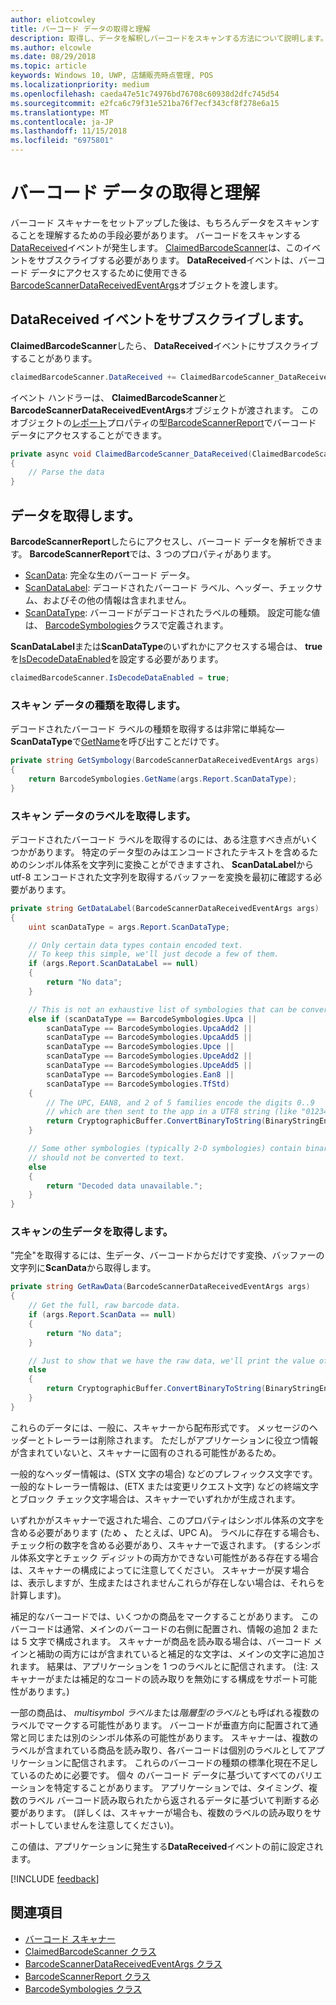 ```yaml
---
author: eliotcowley
title: バーコード データの取得と理解
description: 取得し、データを解釈しバーコードをスキャンする方法について説明します。
ms.author: elcowle
ms.date: 08/29/2018
ms.topic: article
keywords: Windows 10, UWP, 店舗販売時点管理, POS
ms.localizationpriority: medium
ms.openlocfilehash: caeda47e51c74976bd76708c60938d2dfc745d54
ms.sourcegitcommit: e2fca6c79f31e521ba76f7ecf343cf8f278e6a15
ms.translationtype: MT
ms.contentlocale: ja-JP
ms.lasthandoff: 11/15/2018
ms.locfileid: "6975801"
---
```

# <a name="obtain-and-understand-barcode-data"></a>バーコード データの取得と理解

バーコード スキャナーをセットアップした後は、もちろんデータをスキャンすることを理解するための手段必要があります。 バーコードをスキャンする[DataReceived](https://docs.microsoft.com/uwp/api/windows.devices.pointofservice.claimedbarcodescanner.datareceived)イベントが発生します。 [ClaimedBarcodeScanner](https://docs.microsoft.com/uwp/api/windows.devices.pointofservice.claimedbarcodescanner)は、このイベントをサブスクライブする必要があります。 **DataReceived**イベントは、バーコード データにアクセスするために使用できる[BarcodeScannerDataReceivedEventArgs](https://docs.microsoft.com/uwp/api/windows.devices.pointofservice.barcodescannerdatareceivedeventargs)オブジェクトを渡します。

## <a name="subscribe-to-the-datareceived-event"></a>DataReceived イベントをサブスクライブします。

**ClaimedBarcodeScanner**したら、 **DataReceived**イベントにサブスクライブすることがあります。

```cs
claimedBarcodeScanner.DataReceived += ClaimedBarcodeScanner_DataReceived;
```

イベント ハンドラーは、 **ClaimedBarcodeScanner**と**BarcodeScannerDataReceivedEventArgs**オブジェクトが渡されます。 このオブジェクトの[レポート](https://docs.microsoft.com/uwp/api/windows.devices.pointofservice.barcodescannerdatareceivedeventargs.report#Windows_Devices_PointOfService_BarcodeScannerDataReceivedEventArgs_Report)プロパティの型[BarcodeScannerReport](https://docs.microsoft.com/uwp/api/windows.devices.pointofservice.barcodescannerreport)でバーコード データにアクセスすることができます。

```cs
private async void ClaimedBarcodeScanner_DataReceived(ClaimedBarcodeScanner sender, BarcodeScannerDataReceivedEventArgs args)
{
    // Parse the data
}
```

## <a name="get-the-data"></a>データを取得します。

**BarcodeScannerReport**したらにアクセスし、バーコード データを解析できます。 **BarcodeScannerReport**では、3 つのプロパティがあります。

* [ScanData](https://docs.microsoft.com/uwp/api/windows.devices.pointofservice.barcodescannerreport.scandata): 完全な生のバーコード データ。
* [ScanDataLabel](https://docs.microsoft.com/uwp/api/windows.devices.pointofservice.barcodescannerreport.scandatalabel): デコードされたバーコード ラベル、ヘッダー、チェックサム、およびその他の情報は含まれません。
* [ScanDataType](https://docs.microsoft.com/uwp/api/windows.devices.pointofservice.barcodescannerreport.scandatatype): バーコードがデコードされたラベルの種類。 設定可能な値は、 [BarcodeSymbologies](https://docs.microsoft.com/uwp/api/windows.devices.pointofservice.barcodesymbologies)クラスで定義されます。

**ScanDataLabel**または**ScanDataType**のいずれかにアクセスする場合は、 **true**を[IsDecodeDataEnabled](https://docs.microsoft.com/uwp/api/windows.devices.pointofservice.claimedbarcodescanner.isdecodedataenabled#Windows_Devices_PointOfService_ClaimedBarcodeScanner_IsDecodeDataEnabled)を設定する必要があります。

```cs
claimedBarcodeScanner.IsDecodeDataEnabled = true;
```

### <a name="get-the-scan-data-type"></a>スキャン データの種類を取得します。

デコードされたバーコード ラベルの種類を取得するは非常に単純な&mdash; **ScanDataType**で[GetName](https://docs.microsoft.com/uwp/api/windows.devices.pointofservice.barcodesymbologies.getname)を呼び出すことだけです。

```cs
private string GetSymbology(BarcodeScannerDataReceivedEventArgs args)
{
    return BarcodeSymbologies.GetName(args.Report.ScanDataType);
}
```

### <a name="get-the-scan-data-label"></a>スキャン データのラベルを取得します。

デコードされたバーコード ラベルを取得するのには、ある注意すべき点がいくつかがあります。 特定のデータ型のみはエンコードされたテキストを含めるためのシンボル体系を文字列に変換ことができますされ、 **ScanDataLabel**から utf-8 エンコードされた文字列を取得するバッファーを変換を最初に確認する必要があります。

```cs
private string GetDataLabel(BarcodeScannerDataReceivedEventArgs args)
{
    uint scanDataType = args.Report.ScanDataType;

    // Only certain data types contain encoded text.
    // To keep this simple, we'll just decode a few of them.
    if (args.Report.ScanDataLabel == null)
    {
        return "No data";
    }

    // This is not an exhaustive list of symbologies that can be converted to a string.
    else if (scanDataType == BarcodeSymbologies.Upca ||
        scanDataType == BarcodeSymbologies.UpcaAdd2 ||
        scanDataType == BarcodeSymbologies.UpcaAdd5 ||
        scanDataType == BarcodeSymbologies.Upce ||
        scanDataType == BarcodeSymbologies.UpceAdd2 ||
        scanDataType == BarcodeSymbologies.UpceAdd5 ||
        scanDataType == BarcodeSymbologies.Ean8 ||
        scanDataType == BarcodeSymbologies.TfStd)
    {
        // The UPC, EAN8, and 2 of 5 families encode the digits 0..9
        // which are then sent to the app in a UTF8 string (like "01234").
        return CryptographicBuffer.ConvertBinaryToString(BinaryStringEncoding.Utf8, args.Report.ScanDataLabel);
    }

    // Some other symbologies (typically 2-D symbologies) contain binary data that
    // should not be converted to text.
    else
    {
        return "Decoded data unavailable.";
    }
}
```

### <a name="get-the-raw-scan-data"></a>スキャンの生データを取得します。

"完全"を取得するには、生データ、バーコードからだけです変換、バッファーの文字列に**ScanData**から取得します。

```cs
private string GetRawData(BarcodeScannerDataReceivedEventArgs args)
{
    // Get the full, raw barcode data.
    if (args.Report.ScanData == null)
    {
        return "No data";
    }

    // Just to show that we have the raw data, we'll print the value of the bytes.
    else
    {
        return CryptographicBuffer.ConvertBinaryToString(BinaryStringEncoding.Utf8, args.Report.ScanData);
    }
}
```

これらのデータには、一般に、スキャナーから配布形式です。 メッセージのヘッダーとトレーラーは削除されます。 ただしがアプリケーションに役立つ情報が含まれていないと、スキャナーに固有のされる可能性があるため。

一般的なヘッダー情報は、(STX 文字の場合) などのプレフィックス文字です。 一般的なトレーラー情報は、(ETX または変更リクエスト文字) などの終端文字とブロック チェック文字場合は、スキャナーでいずれかが生成されます。

いずれかがスキャナーで返された場合、このプロパティはシンボル体系の文字を含める必要があります (ため **、** たとえば、UPC A)。 ラベルに存在する場合も、チェック桁の数字を含める必要があり、スキャナーで返されます。 (するシンボル体系文字とチェック ディジットの両方かできない可能性がある存在する場合は、スキャナーの構成によってに注意してください。 スキャナーが戻す場合は、表示しますが、生成またはされませんこれらが存在しない場合は、それらを計算します)。

補足的なバーコードでは、いくつかの商品をマークすることがあります。 このバーコードは通常、メインのバーコードの右側に配置され、情報の追加 2 または 5 文字で構成されます。 スキャナーが商品を読み取る場合は、バーコード メインと補助の両方にはが含まれていると補足的な文字は、メインの文字に追加されます。 結果は、アプリケーションを 1 つのラベルとに配信されます。 (注: スキャナーがまたは補足的なコードの読み取りを無効にする構成をサポート可能性があります。)

一部の商品は、 *multisymbol ラベル*または*階層型のラベル*とも呼ばれる複数のラベルでマークする可能性があります。 バーコードが垂直方向に配置されて通常と同じまたは別のシンボル体系の可能性があります。 スキャナーは、複数のラベルが含まれている商品を読み取り、各バーコードは個別のラベルとしてアプリケーションに配信されます。 これらのバーコードの種類の標準化現在不足しているのために必要です。 個々 のバーコード データに基づいてすべてのバリエーションを特定することがあります。 アプリケーションでは、タイミング、複数のラベル バーコード読み取られたから返されるデータに基づいて判断する必要があります。 (詳しくは、スキャナーが場合も、複数のラベルの読み取りをサポートしていませんを注意してください)。

この値は、アプリケーションに発生する**DataReceived**イベントの前に設定されます。

[!INCLUDE [feedback](./includes/pos-feedback.md)]

## <a name="see-also"></a>関連項目
* [バーコード スキャナー](pos-barcodescanner.md)
* [ClaimedBarcodeScanner クラス](https://docs.microsoft.com/uwp/api/windows.devices.pointofservice.barcodesymbologies.getname)
* [BarcodeScannerDataReceivedEventArgs クラス](https://docs.microsoft.com/uwp/api/windows.devices.pointofservice.barcodescannerdatareceivedeventargs)
* [BarcodeScannerReport クラス](https://docs.microsoft.com/uwp/api/windows.devices.pointofservice.barcodescannerreport)
* [BarcodeSymbologies クラス](https://docs.microsoft.com/uwp/api/windows.devices.pointofservice.barcodesymbologies)